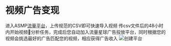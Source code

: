 # 视频广告变现
进入ASMP[流量平台](https://mssp.videojj.com/)，上传规范的CSV即可快速导入视频
传csv文件后的48小时内开始视频分析任务，完成后您自动加入流量星球广告投放平台，同时根据您的视频会挑选最好的广告匹配您的视频，相应获得广告收入
![创建平台](https://static.videojj.com/dev/Image/asmp.png)

